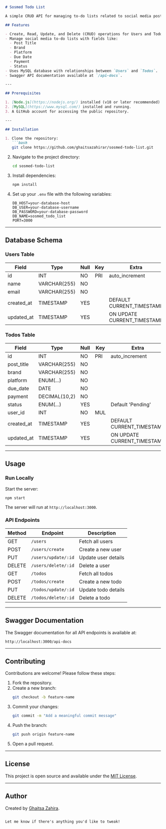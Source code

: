 
```markdown
# Sosmed Todo List

A simple CRUD API for managing to-do lists related to social media posts, built with **Node.js**, **Express.js**, and **MySQL**. The project uses Swagger for API documentation and follows RESTful API principles.

## Features

- Create, Read, Update, and Delete (CRUD) operations for Users and Todos.
- Manage social media to-do lists with fields like:
  - Post Title
  - Brand
  - Platform
  - Due Date
  - Payment
  - Status
- Uses MySQL database with relationships between `Users` and `Todos`.
- Swagger API documentation available at `/api-docs`.

---

## Prerequisites

1. [Node.js](https://nodejs.org/) installed (v18 or later recommended).
2. [MySQL](https://www.mysql.com/) installed and running.
3. A GitHub account for accessing the public repository.

---

## Installation

1. Clone the repository:
   ```bash
   git clone https://github.com/ghaitsazahirar/sosmed-todo-list.git
   ```
2. Navigate to the project directory:
   ```bash
   cd sosmed-todo-list
   ```
3. Install dependencies:
   ```bash
   npm install
   ```
4. Set up your `.env` file with the following variables:
   ```plaintext
   DB_HOST=your-database-host
   DB_USER=your-database-username
   DB_PASSWORD=your-database-password
   DB_NAME=sosmed_todo_list
   PORT=3000
   ```

---

## Database Schema

### Users Table
| Field       | Type        | Null | Key | Extra           |
|-------------|-------------|------|-----|-----------------|
| id          | INT         | NO   | PRI | auto_increment  |
| name        | VARCHAR(255)| NO   |     |                 |
| email       | VARCHAR(255)| NO   |     |                 |
| created_at  | TIMESTAMP   | YES  |     | DEFAULT CURRENT_TIMESTAMP |
| updated_at  | TIMESTAMP   | YES  |     | ON UPDATE CURRENT_TIMESTAMP |

### Todos Table
| Field       | Type         | Null | Key | Extra           |
|-------------|--------------|------|-----|-----------------|
| id          | INT          | NO   | PRI | auto_increment  |
| post_title  | VARCHAR(255) | NO   |     |                 |
| brand       | VARCHAR(255) | NO   |     |                 |
| platform    | ENUM(...)    | NO   |     |                 |
| due_date    | DATE         | NO   |     |                 |
| payment     | DECIMAL(10,2)| NO   |     |                 |
| status      | ENUM(...)    | YES  |     | Default 'Pending' |
| user_id     | INT          | NO   | MUL |                 |
| created_at  | TIMESTAMP    | YES  |     | DEFAULT CURRENT_TIMESTAMP |
| updated_at  | TIMESTAMP    | YES  |     | ON UPDATE CURRENT_TIMESTAMP |

---

## Usage

### Run Locally
Start the server:
```bash
npm start
```
The server will run at `http://localhost:3000`.

### API Endpoints
| Method | Endpoint        | Description                  |
|--------|-----------------|------------------------------|
| GET    | `/users`        | Fetch all users             |
| POST   | `/users/create` | Create a new user           |
| PUT    | `/users/update/:id` | Update user details      |
| DELETE | `/users/delete/:id` | Delete a user           |
| GET    | `/todos`        | Fetch all todos             |
| POST   | `/todos/create` | Create a new todo           |
| PUT    | `/todos/update/:id` | Update todo details     |
| DELETE | `/todos/delete/:id` | Delete a todo           |

---

## Swagger Documentation

The Swagger documentation for all API endpoints is available at:
```
http://localhost:3000/api-docs
```

---

## Contributing

Contributions are welcome! Please follow these steps:

1. Fork the repository.
2. Create a new branch:
   ```bash
   git checkout -b feature-name
   ```
3. Commit your changes:
   ```bash
   git commit -m "Add a meaningful commit message"
   ```
4. Push the branch:
   ```bash
   git push origin feature-name
   ```
5. Open a pull request.

---

## License

This project is open source and available under the [MIT License](LICENSE).

---

## Author

Created by [Ghaitsa Zahira](https://github.com/ghaitsazahirar).
```

Let me know if there's anything you'd like to tweak!
